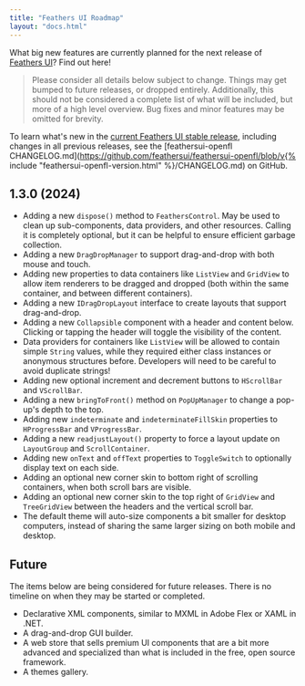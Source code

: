 ```yaml
---
title: "Feathers UI Roadmap"
layout: "docs.html"
---
```


What big new features are currently planned for the next release of [Feathers UI](/)? Find out here!

> Please consider all details below subject to change. Things may get bumped to future releases, or dropped entirely. Additionally, this should not be considered a complete list of what will be included, but more of a high level overview. Bug fixes and minor features may be omitted for brevity.

To learn what's new in the [current Feathers UI stable release](/learn/haxe-openfl/installation), including changes in all previous releases, see the [feathersui-openfl CHANGELOG.md](https://github.com/feathersui/feathersui-openfl/blob/v{% include "feathersui-openfl-version.html" %}/CHANGELOG.md) on GitHub.

## 1.3.0 (2024)

- Adding a new `dispose()` method to `FeathersControl`. May be used to clean up sub-components, data providers, and other resources. Calling it is completely optional, but it can be helpful to ensure efficient garbage collection.
- Adding a new `DragDropManager` to support drag-and-drop with both mouse and touch.
- Adding new properties to data containers like `ListView` and `GridView` to allow item renderers to be dragged and dropped (both within the same container, and between different containers).
- Adding a new `IDragDropLayout` interface to create layouts that support drag-and-drop.
- Adding a new `Collapsible` component with a header and content below. Clicking or tapping the header will toggle the visibility of the content.
- Data providers for containers like `ListView` will be allowed to contain simple `String` values, while they required either class instances or anonymous structures before. Developers will need to be careful to avoid duplicate strings!
- Adding new optional increment and decrement buttons to `HScrollBar` and `VScrollBar`.
- Adding a new `bringToFront()` method on `PopUpManager` to change a pop-up's depth to the top.
- Adding new `indeterminate` and `indeterminateFillSkin` properties to `HProgressBar` and `VProgressBar`.
- Adding a new `readjustLayout()` property to force a layout update on `LayoutGroup` and `ScrollContainer`.
- Adding new `onText` and `offText` properties to `ToggleSwitch` to optionally display text on each side.
- Adding an optional new corner skin to bottom right of scrolling containers, when both scroll bars are visible.
- Adding an optional new corner skin to the top right of `GridView` and `TreeGridView` between the headers and the vertical scroll bar.
- The default theme will auto-size components a bit smaller for desktop computers, instead of sharing the same larger sizing on both mobile and desktop.

## Future

The items below are being considered for future releases. There is no timeline on when they may be started or completed.

- Declarative XML components, similar to MXML in Adobe Flex or XAML in .NET.
- A drag-and-drop GUI builder.
- A web store that sells premium UI components that are a bit more advanced and specialized than what is included in the free, open source framework.
- A themes gallery.